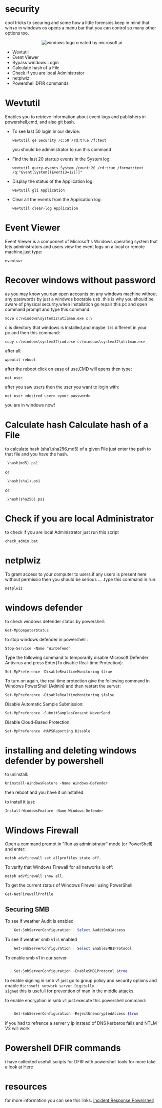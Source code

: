 # security
cool tricks to securing and some how a little forensics.keep in mind that win+x in windows os opens a menu bar that you can control so many other options too.


<p align="center">
  <img src="./defending-windows.jpg" alt="windows logo created by microsoft ai ">
</p>




<ul>
<li>Wevtutil</li>
<li>Event Viewer</li>
<li>Bypass windows Login</li>
<li>Calculate hash of a File</li>
<li>Check if you are local Administrator</li>
<li>netplwiz</li>
<li>Powershell DFIR commands</li>
</ul>

# Wevtutil
Enables you to retrieve information about event logs and publishers in powershell,cmd, and also git bash.

<ul>
<li>To see last 50 login in our device:

    wevtutil qe Security /c:50 /rd:true /f:text
  
<p>you should be administrator to run this command</p>
</li>
<li>Find the last 20 startup events in the System log:

    wevtutil query-events System /count:20 /rd:true /format:text /q:"Event[System[(EventID=12)]]"

</li>
<li>Display the status of the Application log:

    wevtutil gli Application

</li>
<li>Clear all the events from the Application log:

    wevtutil clear-log Application
    
</li>
</ul>

# Event Viewer
Event Viewer is a component of Microsoft's Windows operating system that lets administrators and users view the event logs on a local or remote machine.just type:

    eventvwr

# Recover windows without password
as you may know you can open accounts on any windows machine without any passwords by just a windwos bootable usb .this is why you should be aware of physical security.when installation go repair this pc and open command prompt and type this command.

    move c:\windows\system32\utilman.exe c:\ 

<p>c is directory that windows is installed,and maybe it is different in your pc.and then this command:</p>

    copy c:\windows\system32\cmd.exe c:\windows\system32\utilman.exe


<p>after all:</p>


    wpeutil reboot

<p>after the reboot  click on ease of use,CMD will opens then type:</p>

    net user

<p>after you saw users then the user you want to login with:</p>

    net user <desired user> <your password>

<p> you are in windows now!</p>

# Calculate hash Calculate hash of a File
to calculate hash (sha1.sha256,md5) of a given File just enter the path to that file and you have the hash.

    .\hash(md5).ps1

or 

    .\hash(sha1).ps1

or

    .\hash(sha256).ps1


# Check if you are local Administrator
to check if you are local Administrator just run this script

    check_admin.bat

# netplwiz
To grant access to your computer to users.if any users is present here without permissio then you should be serious ... .type this command in run:

    netplwiz

# windows defender


to check windows defender status by powershell:

    Get-MpComputerStatus


to stop windows defender in powershell :

    Stop-Service -Name “WinDefend”

Type the following command to temporarily disable Microsoft Defender Antivirus and press Enter(To disable Real-time Protection): 

    Set-MpPreference -DisableRealtimeMonitoring $true

To turn on again, the real time protection give the following command in Windows PowerShell (Admin) and then restart the server:

    Set-MpPreference -DisableRealtimeMonitoring $false


Disable Automatic Sample Submission:

    Set-MpPreference -SubmitSamplesConsent NeverSend

Disable Cloud-Based Protection:

    Set-MpPreference -MAPSReporting Disable


# installing and deleting windows defender by powershell

to uninstall:

    Uninstall-WindowsFeature -Name Windows-Defender

then reboot and you have it uninstalled

to install it just:

    Install-WindowsFeature -Name Windows-Defender



# Windows Firewall

Open a command prompt in "Run as administrator" mode (or PowerShell) and enter: 

    netsh advfirewall set allprofiles state off.

To verify that Windows Firewall for all networks is off: 

    netsh advfirewall show all.


To get the current status of Windows Firewall using PowerShell:

    Get-NetFirewallProfile



## Securing SMB 

To see if weather Audit is enabled
```powershell 
    Get-SmbServerConfiguration | Select AuditSmb1Access
```


To see if weather smb v1 is enabled
```powershell
    Get-SmbServerConfiguration | Select EnableSMB1Protocol
```


To enable smb v1 in our server
```powershell

    Set-SmbServerConfiguration -EnableSMB1Protocol $true

```

to enable signing in smb v1 just go to group policy and security options and enable <code>Microsoft network server Digitally signed</code> this is usefull for prevention of man in the middle attacks.

to enable encryption in smb v1 just execute this powershell command:
```powershell

    Set-SmbServerConfiguration -RejectUnencryptedAccess $true

```
if you had to refrence a server y ip instead of DNS kerberos fails and NTLM V2 will work 

# Powershell DFIR commands

i have collected usefull scripts for DFIR with powershell tools.for more take a look at [Here](Powershell-dfir-commands.md)


# resources
for more information you can see this links.
<a href="https://github.com/Bert-JanP/Incident-Response-Powershell">Incident Response Powershell</a>